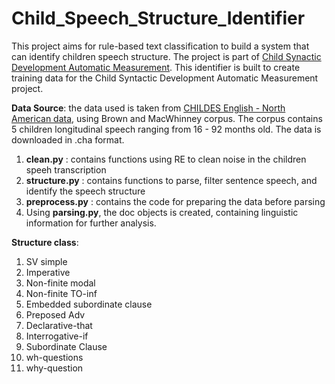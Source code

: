 # Child_Speech_Structure_Identifier
This project aims for rule-based text classification to build a system that can identify children speech structure.
The project is part of [Child Synactic Development Automatic Measurement]([url](https://github.com/obiasaidi/Child-Syn-Dev-Automatic-Measurement)). This identifier is built to create training data for the Child Syntactic Development Automatic Measurement project.

**Data Source**: the data used is taken from [CHILDES English - North American data]([url](https://childes.talkbank.org/access/Eng-NA/)), using Brown and MacWhinney corpus.
The corpus contains 5 children longitudinal speech ranging from 16 - 92 months old. The data is downloaded in .cha format.

1. **clean.py** : contains functions using RE to clean noise in the children speeh transcription
2. **structure.py** : contains functions to parse, filter sentence speech, and identify the speech structure
3. **preprocess.py** : contains the code for preparing the data before parsing
4. Using **parsing.py**, the doc objects is created, containing linguistic information for further analysis.
  
  
  
**Structure class**:
1. SV simple
2. Imperative
3. Non-finite modal
4. Non-finite TO-inf
5. Embedded subordinate clause
6. Preposed Adv
7. Declarative-that
8. Interrogative-if
9. Subordinate Clause
10. wh-questions
11. why-question
